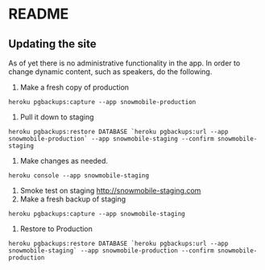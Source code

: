 # README

## Updating the site

As of yet there is no administrative functionality in the app. In order to change dynamic content, such as speakers, do the following.

1. Make a fresh copy of production
```
heroku pgbackups:capture --app snowmobile-production
```
1. Pull it down to staging
``` 
heroku pgbackups:restore DATABASE `heroku pgbackups:url --app snowmobile-production` --app snowmobile-staging --confirm snowmobile-staging
```
1. Make changes as needed.
```
heroku console --app snowmobile-staging
```
1. Smoke test on staging http://snowmobile-staging.com
1. Make a fresh backup of staging
```
heroku pgbackups:capture --app snowmobile-staging
```
1. Restore to Production
```
heroku pgbackups:restore DATABASE `heroku pgbackups:url --app snowmobile-staging` --app snowmobile-production --confirm snowmobile-production
```

